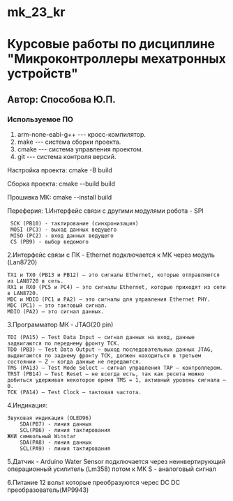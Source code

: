 # mk_23_kr
# Курсовые работы по дисциплине "Микроконтроллеры мехатронных устройств"
## Автор: Способова Ю.П.
### Используемое ПО
1. arm-none-eabi-g++ --- кросс-компилятор.
1. make --- система сборки проекта.
1. cmake --- система управления проектом.
1. git --- система контроля версий.

Настройка проекта:
     cmake -B build

Сборка проекта:
    cmake --build build

Прошивка МК:
    cmake --install build


 Переферия:
 1.Интерфейс связи с другими модулями робота - SPI  

     SCK (PB10) - тактирование (синхронизация)
     MOSI (PC3) - выход данных ведущего
     MISO (PC2) - вход данных ведущего 
     CS (PB9) - выбор ведомого

 2.Интерфейс связи с ПК - Ethernet подключается к МК через модуль (Lan8720)

    TX1 и TX0 (PB13 и PB12) – это сигналы Ethernet, которые отправляются из LAN8720 в сеть.
    RX1 и RX0 (PC5 и PC4) – это сигналы Ethernet, которые приходят из сети в LAN8720.
    MDC и MDIO (PC1 и PA2) – это сигналы для управления Ethernet PHY. 
    MDC (PC1) – это тактовый сигнал. 
    MDIO (PA2) – это сигнал данных.

 3.Программатор МК - JTAG(20 pin)
    
    TDI (PA15) — Test Data Input — сигнал данных на вход, данные задвигаются по переднему фронту TCK.
    TDO (PB3) — Test Data Output — выход последовательных данных JTAG, выдвигаются по заднему фронту TCK, должен находиться в третьем состоянии — Z — когда данные не передаются.
    TMS (PA13) — Test Mode Select — сигнал управления TAP — контроллером.
    TRST (PB14) — Test Reset — не всегда есть, так как ресета можно добиться удерживая некоторое время TMS = 1, активный уровень сигнала — 0.
    TCK (PA14) — Test Clock — тактовая частота.

 4.Индикация: 

    Звуковая индикация (OLED96) 
        SDA(PB7) - линия данных 
        SCL(PB6) - линия тактирования 
    ЖКИ символьный Winstar
        SDA(PA8) - линия данных
        SCL(PA9) - линия тактирования

 5.Датчик - Arduino Water Sensor подключается через неинвертирующий операционный усилитель (Lm358) потом к МК
    S - аналоговый сигнал

 6.Питание 12 вольт которые преобразуются черес DC DC преобразователь(MP9943)   
    





